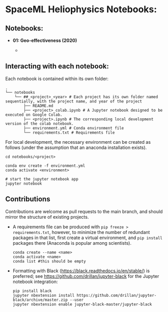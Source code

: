 # SpaceML Heliophysics Notebooks: <name of dataset>
<overview>

## Notebooks:
* **01: Geo-effectiveness (2020)**
  
  * <overview>
  
    


## Interacting with each notebook:

Each notebook is contained within its own <project> folder:

```
.
└── notebooks
    └── ##_<project>_<year> # Each project has its own folder named sequentially, with the project name, and year of the project
        ├── README.md
        ├── <project>_colab.ipynb # A Jupyter notebook designed to be executed on Google Colab.
        ├── <project>.ipynb # The corresponding local development version of the colab notebook.
        ├── environment.yml # Conda environment file
        └── requirements.txt # Requirements file

```

For local development, the necessary environment can be created as follows (under the assumption that an anaconda installation exists).

```
cd notebooks/<project>
```

```
conda env create -f environment.yml
conda activate <environment>
```
```
# start the jupyter notebook app
jupyter notebook
```

## Contributions

Contributions are welcome as pull requests to the main branch, and should mirror the structure of existing projects.

* A requirements file can be produced with `pip freeze > requirements.txt`, however, to minimize the number of redundant packages in that list, first create a virtual environment, and `pip install` packages there (Anaconda is popular among scientists).

  ```
  conda create --name <name>
  conda activate <name>
  conda list #this should be empty
  ```

  

* Formatting with Black (https://black.readthedocs.io/en/stable/) is preferred; see https://github.com/drillan/jupyter-black for the Jupyter notebook integration:

  ```
  pip install black
  jupyter nbextension install https://github.com/drillan/jupyter-black/archive/master.zip --user
  jupyter nbextension enable jupyter-black-master/jupyter-black
  ```

  
